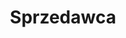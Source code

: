 ---
templateKey: career-offer
title: Sprzedawca
responsibilities: ['Aktywne pozyskiwanie nowych Klientów drogą telefoniczną oraz mailową']
requirements: ['Znajomość programów Word i Excel', 'Doświadczenie w branży pośrednictwa w obrocie nieruchomościami', 'Odpowiedzialność, samodzielność, komunikatywności',
'Wykształcenie co najmniej średnie', 'Przestrzeganie zasad profesjonalnej obsługi klienta']
typeOfContract: ['umowa o pracę', 'umowa o zlecenie', 'kontrakt firma-firma', 'praktyki']
vacancy: ['pełny etat', '1/2 etatu', '1/4 etatu']
---